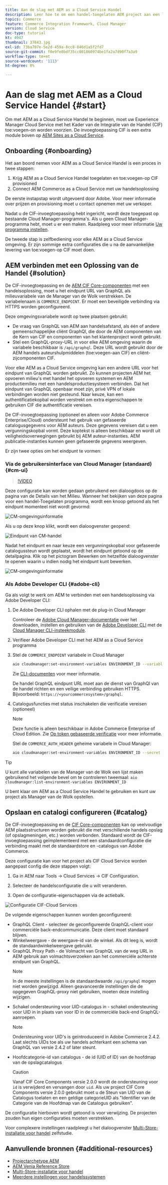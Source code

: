 ```yaml
---
title: Aan de slag met AEM as a Cloud Service Handel
description: Leer hoe te om een handel-toegelaten AEM project aan een lopende AEM als de dienstmilieu van de Wolk op te stellen. Gebruik functies van Adobe Cloud Manager en een CI/CD-pijplijn, zodat u de Venia-referentieopslag kunt bouwen naar een actieve omgeving.
topics: Commerce
feature: Commerce Integration Framework, Cloud Manager
version: Cloud Service
doc-type: tutorial
kt: 4947
thumbnail: 37843.jpg
exl-id: 73ba707e-5e2d-459a-8cc8-846d1a5f2fd7
source-git-commit: f0e9fe0bdf35cc001860974be1fa2a7d90f7a3a9
workflow-type: tm+mt
source-wordcount: '1113'
ht-degree: 0%

---
```


# Aan de slag met AEM as a Cloud Service Handel {#start}

Om met AEM as a Cloud Service Handel te beginnen, moet uw Experience Manager Cloud Service met het Kader van de Integratie van de Handel (CIF) toe:voegen-on worden voorzien. De invoegtoepassing CIF is een extra module boven op [AEM Sites as a Cloud Service](https://experienceleague.adobe.com/docs/experience-manager-cloud-service/content/sites/home.html).

## Onboarding {#onboarding}

Het aan boord nemen voor AEM as a Cloud Service Handel is een proces in twee stappen:

1. Krijg AEM as a Cloud Service Handel toegelaten en toe:voegen-op CIF provisioned
2. Connect AEM Commerce as a Cloud Service met uw handelsoplossing

De eerste instapstap wordt uitgevoerd door Adobe. Voor meer informatie over prijzen en provisioning moet u contact opnemen met uw verkoper.

Nadat u de CIF-invoegtoepassing hebt ingericht, wordt deze toegepast op bestaande Cloud Manager-programma&#39;s. Als u geen Cloud Manager-programma hebt, moet u er een maken. Raadpleeg voor meer informatie [Uw programma instellen](https://experienceleague.adobe.com/docs/experience-manager-cloud-manager/content/getting-started/program-setup.html).

De tweede stap is zelfbediening voor elke AEM as a Cloud Service omgeving. Er zijn sommige extra configuraties die u na de aanvankelijke levering van toe:voegen-op CIF moet doen.

## AEM verbinden met een Oplossing van de Handel {#solution}

De CIF-invoegtoepassing en de [AEM CIF Core-componenten](https://github.com/adobe/aem-core-cif-components) met een handelsoplossing, moet u het eindpunt URL van GraphQL als milieuvariabele van de Manager van de Wolk verstrekken. De variabelenaam is `COMMERCE_ENDPOINT`. Er moet een beveiligde verbinding via HTTPS worden geconfigureerd.

Deze omgevingsvariabele wordt op twee plaatsen gebruikt:

- De vraag van GraphQL van AEM aan handelsafstand, als één of andere gemeenschappelijke cliënt GraphQl, die door de AEM componenten van de Kern van CIF en componenten van het klantenproject wordt gebruikt.
- Stel een GraphQL-proxy-URL in voor elke AEM omgeving waarin de variabele beschikbaar is `/api/graphql`. Deze URL wordt gebruikt door de AEM handels auteurshulpmiddelen (toe:voegen-aan CIF) en cliënt-zijcomponenten CIF.

Voor elke AEM as a Cloud Service omgeving kan een andere URL voor het eindpunt van GraphQL worden gebruikt. Zo kunnen projecten AEM het opvoeren milieu&#39;s met handel het opvoeren systemen en AEM productiemilieu met een handelsproductiesysteem verbinden. Dat het eindpunt van GraphQL openbaar moet zijn, privé VPN of lokale verbindingen worden niet gesteund. Naar keuze, kan een authentificatiekopbal worden verstrekt om extra eigenschappen te gebruiken CIF die authentificatie vereisen.

De CIF-invoegtoepassing (optioneel en alleen voor Adobe Commerce Enterprise/Cloud) ondersteunt het gebruik van gefaseerde catalogusgegevens voor AEM auteurs. Deze gegevens vereisen dat u een vergunningskopbal vormt. Deze koptekst is alleen beschikbaar en wordt uit veiligheidsoverwegingen gebruikt bij AEM auteur-instanties. AEM publicatie-instanties kunnen geen gefaseerde gegevens weergeven.

Er zijn twee opties om het eindpunt te vormen:

### Via de gebruikersinterface van Cloud Manager (standaard) {#cm-ui}

>[!VIDEO](https://video.tv.adobe.com/v/37843?quality=12&learn=on)

Deze configuratie kan worden gedaan gebruikend een dialoogdoos op de pagina van de Details van het Milieu. Wanneer het bekijken van deze pagina voor een handel-Toegelaten programma, wordt een knoop getoond als het eindpunt momenteel niet wordt gevormd:

![CM-omgevingsinformatie](/help/commerce-cloud/assets/commerce-cmui.png)

Als u op deze knop klikt, wordt een dialoogvenster geopend:

![Eindpunt van CM-handel](/help/commerce-cloud/assets/commerce-cm-endpoint.png)

Nadat het eindpunt en naar keuze een vergunningskopbal voor gefaseerde catalogussteun wordt geplaatst, wordt het eindpunt getoond op de detailpagina. Klik op het pictogram Bewerken om hetzelfde dialoogvenster te openen waarin u indien nodig het eindpunt kunt bewerken.

![CM-omgevingsinformatie](/help/commerce-cloud/assets/commerce-cmui-done.png)

### Als Adobe Developer CLI  {#adobe-cli}

Ga als volgt te werk om AEM te verbinden met een handelsoplossing via Adobe Developer CLI:

1. De Adobe Developer CLI ophalen met de plug-in Cloud Manager

   Controleer de [Adobe Cloud Manager-documentatie](https://experienceleague.adobe.com/docs/experience-manager-cloud-manager/content/introduction.html) over het downloaden, instellen en gebruiken van de [Adobe Developer CLI](https://github.com/adobe/aio-cli) met de [Cloud Manager CLI-insteekmodule](https://github.com/adobe/aio-cli-plugin-cloudmanager).

2. Verifieer Adobe Developer CLI met het AEM as a Cloud Service programma

3. Stel de `COMMERCE_ENDPOINT` variabele in Cloud Manager

   ```bash
   aio cloudmanager:set-environment-variables ENVIRONMENT_ID --variable COMMERCE_ENDPOINT "<Magento GraphQL endpoint URL>"
   ```

   Zie [CLI-documenten](https://github.com/adobe/aio-cli-plugin-cloudmanager#aio-cloudmanagerset-environment-variables-environmentid) voor meer informatie.

   De handel GraphQL eindpunt URL moet aan de dienst van GraphQl van de handel richten en een veilige verbinding gebruiken HTTPS. Bijvoorbeeld: `https://<yourcommercesystem>/graphql`.

4. Catalogusfuncties met status inschakelen die verificatie vereisen (optioneel)

   >[!NOTE]
   >
   >Deze functie is alleen beschikbaar in Adobe Commerce Enterprise of Cloud Edition. Zie [Op token gebaseerde verificatie](https://devdocs.magento.com/guides/v2.4/get-started/authentication/gs-authentication-token.html#integration-tokens) voor meer informatie.

   Stel de `COMMERCE_AUTH_HEADER` geheime variabele in Cloud Manager:

   ```bash
   aio cloudmanager:set-environment-variables ENVIRONMENT_ID --secret COMMERCE_AUTH_HEADER "Authorization: Bearer <Access Token>"
   ```

>[!TIP]
>
>U kunt alle variabelen van de Manager van de Wolk een lijst maken gebruikend het volgende bevel om te controleren tweemaal: `aio cloudmanager:list-environment-variables ENVIRONMENT_ID`

U bent klaar om AEM as a Cloud Service Handel te gebruiken en kunt uw project als Manager van de Wolk opstellen.

## Opslaan en catalogi configureren {#catalog}

De CIF-invoegtoepassing en de [CIF Core-componenten](https://github.com/adobe/aem-core-cif-components) kan op veelvoudige AEM plaatsstructuren worden gebruikt die met verschillende handels opslag (of opslagmeningen, etc.) worden verbonden. Standaard wordt de CIF-invoegtoepassing geïmplementeerd met een standaardconfiguratie die verbinding maakt met de standaardstore en -catalogus van Adobe Commerce.

Deze configuratie kan voor het project als CIF Cloud Service worden aangepast config die deze stappen volgt:

1. Ga in AEM naar Tools -> Cloud Services -> CIF Configuration.

2. Selecteer de handelsconfiguratie die u wilt veranderen.

3. Open de configuratie-eigenschappen via de actiebalk.

![Configuratie CIF-Cloud Services](/help/commerce-cloud/assets/cif-cloud-service-config.png)

De volgende eigenschappen kunnen worden geconfigureerd:

- GraphQL Client - selecteer de geconfigureerde GraphQL-client voor commerciële back-endcommunicatie. Deze client moet standaard blijven.
- Winkelweergave - de weergave-id van de winkel. Als dit leeg is, wordt de standaardwinkelweergave gebruikt.
- GraphQL Proxy Path - de Volmacht van GraphQL van de weg URL in AEM gebruik aan volmachtsverzoeken aan het commerciële achterste eindpunt van GraphQL.
  >[!NOTE]
  >
  > In de meeste instellingen is de standaardwaarde `/api/graphql` mogen niet worden gewijzigd. Alleen geavanceerde instellingen die de opgegeven GraphQL-proxy niet gebruiken, moeten deze instelling wijzigen.
- Schakel ondersteuning voor UID-catalogus in - schakel ondersteuning voor UID in in plaats van voor ID in de commerciële back-end GraphQL-aanroepen.
  >[!NOTE]
  >
  > Ondersteuning voor UID&#39;s is geïntroduceerd in Adobe Commerce 2.4.2. Laat slechts UIDs toe als uw handels achterkant een schema van GraphQL van versie 2.4.2 of later steunt.
- Hoofdcategorie-id van catalogus - de id (UID of ID) van de hoofdmap van de opslagcatalogus
  >[!CAUTION]
  >
  > Vanaf CIF Core Components versie 2.0.0 wordt de ondersteuning voor `id` is verwijderd en vervangen door `uid`. Als uw project CIF Core Components versie 2.0.0 gebruikt moet u de Steun van UID van de Catalogus toelaten en een geldige categorieUID als &quot;Identifier van de Categorie van de Hoofdmap van de Catalogus gebruiken&quot;.

De configuratie hierboven wordt getoond is voor verwijzing. De projecten zouden hun eigen configuraties moeten verstrekken.

Voor complexere instellingen raadpleegt u het dialoogvenster [Multi-Store-installatie voor handel](configuring/multi-store-setup.md) zelfstudie.

## Aanvullende bronnen {#additional-resources}

- [Projectarchetype AEM](https://github.com/adobe/aem-project-archetype)
- [AEM Venia Reference Store](https://github.com/adobe/aem-cif-guides-venia)
- [Multi-Store-installatie voor handel](configuring/multi-store-setup.md)
- [Meerdere instellingen voor handelssystemen](configuring/multiple-commerce-systems-setup.md)

